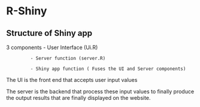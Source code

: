 # R-Shiny 

## Structure of Shiny app ##

3 components 
             - User Interface (Ui.R)

             - Server function (server.R)
             
             - Shiny app function ( Fuses the UI and Server components)

The UI is the front end that accepts user input values

The server is the backend that process these input values to finally produce the output results that are finally displayed on the website.
